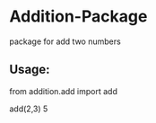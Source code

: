 # Addition-Package
package for add two numbers


## Usage:
from addition.add import add

add(2,3)
 5